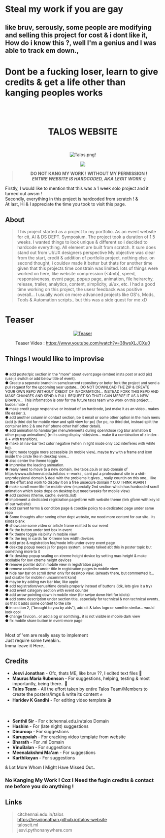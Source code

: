 # Steal my work if you are gay
## like bruv, serously, some people are modifying and selling this project for cost & i dont like it, <br>How do i know this ?, well I'm a genius and I was able to track em down., 
# Dont be a fucking loser, learn to give credits & get a life other than kanging peoples works
<br><br>


<div align="center">

  
# TALOS WEBSITE
</div>

<br>
<div align="center">
  
![Talos.png!](https://jesvijonathan.github.io/talos-website/talos_web.png "TALOS")

![](https://komarev.com/ghpvc/?username=jesvijonathan)

> **DO NOT KANG MY WORK ! WITHOUT MY PERMISSION !** <br>
> <em>**ENTIRE WEBSITE IS HARDCODED, AKA LEGIT WORK :)**</em>
</div>
  
  
Firstly, I would like to mention that this was a 1 week solo project and it turned out awsm ! <br>
Secondly, everything in this project is hardcoded from scratch ! & <br>
At last, Hi & I appreciate the time you took to visit this page.<br>


## About
>This project started as a project to my portfolio.
>As an event website for cit, AI & DS DEPT. Symposium.
>The project took a duration of 1.5 weeks.
>I wanted things to look unique & different so i decided to hardcode everything.
>All element are built from scratch.
>It sure does stand out from UI/UX designers perspective
>My objective was clear from the start, credit & addition of portfolio project. nothing else.
>on second thought, i couldev made it better but thats for another time given that this projects time constrain was limited.
>lots of things were worked on here, like website compression (<4mb), speed, responsiveness, event page, popup page, animation, file heirarchy, release, trailer, analytics, content, simplicity, ui/ux, etc.
>I had a good time working on this project, the usesr feedback was positive overall...
>I usually work on more advanced projects like OS's, Mods, Tools & Automation scripts.. but this was a side quest for me xD

# Teaser

<div align="center">
  
[![Teaser](https://img.youtube.com/vi/38wsXLJCXu0/0.jpg)](https://www.youtube.com/watch?v=38wsXLJCXu0)

Teaser Video : https://www.youtube.com/watch?v=38wsXLJCXu0
</div>

## Things I would like to improvise  
<sub>
<br>  ● add poster/pic section in the "more" about event page (embed insta post or add pic) (use js switch or add below title of event).
<br>  ● Create a seperate branch in same/current repository or beter fork the project and send a pull request for the upcoming year update... DO NOT DOWNLOAD THE ZIP & CREATE YOUR OWN REPO WITHOUT CREDIT OF INFORMATION... INSTEAD FORK THIS REPO AND MAKE CHANGES AND SEND A PULL REQUEST SO THAT I CAN MERGE IT AS A NEW BRANCH... This information is only for the future talos team who work on this project... kudos mate :)
<br>  ● make credit page responsive or instead of an hardcode, just make it as an video.. makes life easier ;).
<br>  ● add another column in contact section, be it email or some other option in the main menu (add js third dot for mobile view and split view for pc) (for pc, no third dot, instead split the container into 2 & one half phone other half other detail).
<br>  ● add animation to hamburger menu/elements during open/close (bg blur animation & other popup animations) (rn its using display hide/view... make it a combination of z index - & + with transition).
<br>  ● make all nav-bar text color negative (when in light mode only coz interferes with white bg).
<br>  ● light mode toggle more accessible (in mobile view), maybe try with a frame and icon inside the circle like in desktop view... 
<br>  ● also center the theme toggle 
<br>  ● improvise the loading animation.
<br>  ● really need to move to a new domain, like talos.co.in or sub domain of https://www.citchennai.edu.in/talos <--works , cant put a professional site in a shit-unprofessional domain & deal with the problems it gives.., really countin on this one... like all the effort and work to display it on a free unsecure domain ? O_O THINK AGAIN !
<br>  ● make scroll more lite for mobile view (especially 2nd section which has hardcoded scroll animation which looks dope on desktop but need tweaks for mobile view)
<br>  ● add cookies (theme, cache, events_list)
<br>  ● Implement a dedicated registration page/form with website theme (link gform with key id of our website)
<br>  ● add current terms & condition page & coockie policy to a dedicated page under same repo
<br>  ● Some thoughts after seeing other dept website, we need more content for our site.. its kinda blank
<br>  ● showcase some video or article frame realted to our event
<br>  ● fix the button under text box in event
<br>  ● fix theme toggle visibility in mobile view
<br>  ● fix the img in cards for X-treme low width devices
<br>  ● add prize & registration fee/mode info under every event page
<br>  ● desktop popup needs js for pages system, already talked abt this in poster topic but something more to it
<br>  ● fix desktop popup scaling on xtreme height device by setting max-height & make scollable for low xtreme height devices
<br>  ● remove pointer dot in mobile view in registration pages
<br>  ● remove underline under title in registration pages in mobile view
<br>  ● hide nav bar on scroll down only for desktop view, (already there, but commented it... just disable for mobile n uncomment karo)
<br>  ● maybe try adding nav bar blur, like apple
<br>  ● add registration/venue/time details properly instead of buttons (idk, lets give it a try)
<br>  ● add event category section with event counter 
<br>  ● add arrow pointing down in mobile view (for swipe down hint for idiots)
<br>  ● add some description under section title, especially for technical & non technical events.. so that it adds some content to the site
<br>  ● in section 2, ("brought to you by aids"), add cit & talos logo or somthin similar... would look cool
<br>  ● change favicon.. or add a bg or somthing.. it is not visible in mobile dark view
<br>  ● fix mobile share button in event-more page
</sub><br><br>
                                                                                                                      


Most of 'em are really easy to implement<br>
Just require some tweakin..<br>
Imma leave it Here...<br>


## Credits

  - **Jesvi Jonathan** - Ofc, thats ME, like bruv ??, I edited text files 👀 
  - **Maurus Maria Rubenson** - For suggestions, helping, testing & most importantly, being there.. 🗿
  - **Talos Team** - All the effort taken by entire Talos Team/Members to create the posters/imgs & write its content ✊
  - **Haridev K Gandhi** - For editing video template 🎬
<br>

  - **Senthil Sir** - For citchennai.edu.in/talos Domain
  - **Hashim** - For (late night) suggestions
  - **Dinuroop** - For suggestions
  - **Karuppaiah** - For cracking video template from website
  - **Bharath** - For .ml Domain
  - **VinuBalan** - For suggestions
  - **Meenalakshmi Ma'am** - For suggestions<br>
  - **Karthikeyan** - For suggestions

& Lot More Whom I Might Have Missed Out..


### No Kanging My Work ! Coz I Need the fugin credits & contact me before you do anything !

## Links
>citchennai.edu.in/talos<br>
>https://jesvijonathan.github.io/talos-website<br>
>taloscit.ml<br>
>jesvi.pythonanywhere.com<br>

